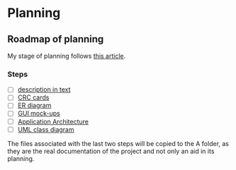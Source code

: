 # Planning

## Roadmap of planning

My stage of planning follows [this article](https://www.juniorjavadeveloper.pl/2020/11/17/stop-zanim-zaczniesz-pisac-kod-zastanow-sie-co-chcesz-kodowac-analiza-projekt-i-implementacja/).

### Steps

- [ ] [description in text](text_description.md)
- [ ] [CRC cards](crc_cards.md)
- [ ] [ER diagram](er_diagram.md)
- [ ] [GUI mock-ups](gui_mock-ups.md)
- [ ] [Application Architecture](application_architecture.md)
- [ ] [UML class diagram](uml_class_diagram.md)

The files associated with the last two steps will be copied to the A folder, as they are the real documentation of the project and not only an aid in its planning.

